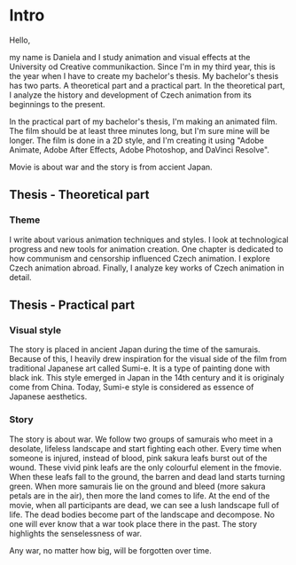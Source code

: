 # Intro
Hello,
 
 my name is Daniela and I study animation and visual effects at the University od Creative communikaction. Since I'm in my third year, this is the year when I have to create my bachelor's thesis.
My bachelor's thesis has two parts. A theoretical part and a practical part.
In the theoretical part, I analyze the history and development of Czech animation from its beginnings to the present. 

In the practical part of my bachelor's thesis, I'm making an animated film. The film should be at least three minutes long, but I'm sure mine will be longer. The film is done in a 2D style, and I'm creating it using "Adobe Animate, Adobe After Effects, Adobe Photoshop, and DaVinci Resolve".

Movie is about war and the story is from accient Japan. 

## Thesis - Theoretical part

### Theme
I write about various animation techniques and styles. I look at technological progress and new tools for animation creation. One chapter is dedicated to how communism and censorship influenced Czech animation. I explore Czech animation abroad. Finally, I analyze key works of Czech animation in detail.

## Thesis - Practical part

### Visual style
The story is placed in ancient Japan during the time of the samurais. Because of this, I heavily drew inspiration for the visual side of the film from traditional Japanese art called Sumi-e. It is a type of painting done with black ink. This style emerged in Japan in the 14th century and it is originaly come from China. Today, Sumi-e style is considered as essence of Japanese aesthetics.

### Story
The story is about war. We follow two groups of samurais who meet in a desolate, lifeless landscape and start fighting each other. Every time when someone is injured, instead of blood, pink sakura leafs burst out of the wound. These vivid pink leafs are the only colourful element in the fmovie. When these leafs fall to the ground, the barren and dead land starts turning green. When more samurais lie on the ground and bleed (more sakura petals are in the air), then more the land comes to life. At the end of the movie, when all participants are dead, we can see a lush landscape full of life. The dead bodies become part of the landscape and decompose. No one will ever know that a war took place there in the past. The story highlights the senselessness of war.

Any war, no matter how big, will be forgotten over time.

